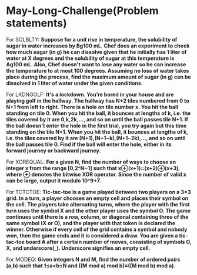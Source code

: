 # May-Long-Challenge(Problem statements)
For SOLBLTY:
**Suppose for a unit rise in temperature, the solubility of sugar in water increases by Bg100 mL.
Chef does an experiment to check how much sugar (in g) he can dissolve given that he initially has 1 liter of water at X degrees and the solubility of sugar at this temperature is Ag100 mL. Also, Chef doesn't want to lose any water so he can increase the temperature to at most 100 degrees.
Assuming no loss of water takes place during the process, find the maximum amount of sugar (in g) can be dissolved in 1 liter of water under the given conditions.**


For LKDNGOLF:
**It's a lockdown. You’re bored in your house and are playing golf in the hallway.
The hallway has N+2 tiles numbered from 0 to N+1 from left to right. There is a hole on tile number x. You hit the ball standing on tile 0. When you hit the ball, it bounces at lengths of k, i.e. the tiles covered by it are 0,k,2k,…, and so on until the ball passes tile N+1.
If the ball doesn't enter the hole in the first trial, you try again but this time standing on the tile N+1. When you hit the ball, it bounces at lengths of k, i.e. the tiles covered by it are (N+1),(N+1−k),(N+1−2k),…, and so on until the ball passes tile 0.
Find if the ball will enter the hole, either in its forward journey or backward journey.**

For XOREQUAL:
**For a given N, find the number of ways to choose an integer x from the range [0,2^N−1] such that x⊕(x+1)=(x+2)⊕(x+3), where ⊕ denotes the bitwise XOR operator.
Since the number of valid x can be large, output it modulo 10^9+7.**

For TCTCTOE:
**Tic-tac-toe is a game played between two players on a 3×3 grid. In a turn, a player chooses an empty cell and places their symbol on the cell. The players take alternating turns, where the player with the first turn uses the symbol X and the other player uses the symbol O. The game continues until there is a row, column, or diagonal containing three of the same symbol (X or O), and the player with that token is declared the winner. Otherwise if every cell of the grid contains a symbol and nobody won, then the game ends and it is considered a draw.
You are given a tic-tac-toe board A after a certain number of moves, consisting of symbols O, X, and underscore(_). Underscore signifies an empty cell.**

For MODEQ:
**Given integers N and M, find the number of ordered pairs (a,b) such that 1≤a<b≤N and ((M mod a) mod b)=((M mod b) mod a).**

